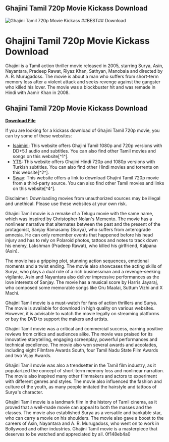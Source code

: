 ## Ghajini Tamil 720p Movie Kickass Download

 
![Ghajini Tamil 720p Movie Kickass ##BEST## Download](https://encrypted-tbn3.gstatic.com/images?q=tbn:ANd9GcRHOHNA1ey4S_LzjWHEdCdiuepoCV_9aeHhVDjvcg7Ys7UH-dWZ4dvM1MlL)

 
# Ghajini Tamil 720p Movie Kickass Download
 
Ghajini is a Tamil action thriller movie released in 2005, starring Surya, Asin, Nayantara, Pradeep Rawat, Riyaz Khan, Sathyan, Manobala and directed by A. R. Murugadoss. The movie is about a man who suffers from short-term memory loss after a violent attack and seeks revenge against the gangster who killed his lover. The movie was a blockbuster hit and was remade in Hindi with Aamir Khan in 2008.
 
## Ghajini Tamil 720p Movie Kickass Download


[**Download File**](https://sormindpestna.blogspot.com/?download=2tKFO5)

 
If you are looking for a kickass download of Ghajini Tamil 720p movie, you can try some of these websites:
 
- [Isaimini](https://isaimini.day/ghajini/): This website offers Ghajini Tamil 1080p and 720p versions with DD+5.1 audio and subtitles. You can also find other Tamil movies and songs on this website[^1^].
- [YTS](https://yts.mx/movie/ghajini-2008): This website offers Ghajini Hindi 720p and 1080p versions with Turkish subtitles. You can also find other Hindi movies and torrents on this website[^2^].
- [Sway](https://sway.office.com/ztGEtrDNvKZnWNsn): This website offers a link to download Ghajini Tamil 720p movie from a third-party source. You can also find other Tamil movies and links on this website[^4^].

Disclaimer: Downloading movies from unauthorized sources may be illegal and unethical. Please use these websites at your own risk.

Ghajini Tamil movie is a remake of a Telugu movie with the same name, which was inspired by Christopher Nolan's Memento. The movie has a nonlinear narrative that alternates between the past and the present of the protagonist, Sanjay Ramasamy (Surya), who suffers from anterograde amnesia. He can only remember events that happened before his head injury and has to rely on Polaroid photos, tattoos and notes to track down his enemy, Lakshman (Pradeep Rawat), who killed his girlfriend, Kalpana (Asin).
 
The movie has a gripping plot, stunning action sequences, emotional moments and a twist ending. The movie also showcases the acting skills of Surya, who plays a dual role of a rich businessman and a revenge-seeking vigilante. Asin and Nayantara also deliver impressive performances as the love interests of Sanjay. The movie has a musical score by Harris Jayaraj, who composed some memorable songs like Oru Maalai, Suttum Vizhi and X Machi.
 
Ghajini Tamil movie is a must-watch for fans of action thrillers and Surya. The movie is available for download in high quality on various websites. However, it is advisable to watch the movie legally on streaming platforms or buy the DVD to support the makers and artists.

Ghajini Tamil movie was a critical and commercial success, earning positive reviews from critics and audiences alike. The movie was praised for its innovative storytelling, engaging screenplay, powerful performances and technical excellence. The movie also won several awards and accolades, including eight Filmfare Awards South, four Tamil Nadu State Film Awards and two Vijay Awards.
 
Ghajini Tamil movie was also a trendsetter in the Tamil film industry, as it popularized the concept of short-term memory loss and nonlinear narration. The movie also inspired many other filmmakers and actors to experiment with different genres and styles. The movie also influenced the fashion and culture of the youth, as many people imitated the hairstyle and tattoos of Surya's character.
 
Ghajini Tamil movie is a landmark film in the history of Tamil cinema, as it proved that a well-made movie can appeal to both the masses and the classes. The movie also established Surya as a versatile and bankable star, who can carry a movie on his shoulders. The movie also gave a boost to the careers of Asin, Nayantara and A. R. Murugadoss, who went on to work in Bollywood and other industries. Ghajini Tamil movie is a masterpiece that deserves to be watched and appreciated by all.
 0f148eb4a0
